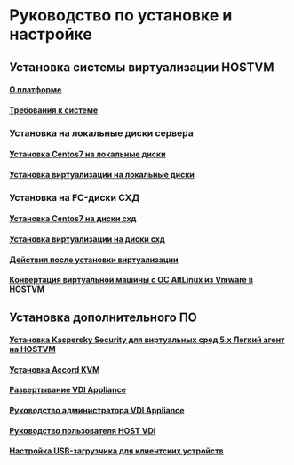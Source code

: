 # Руководство по установке и настройке

## Установка системы виртуализации HOSTVM

#### [О платформе](https://app.gitbook.com/@hostvms/s/hostvm/~/drafts/-MAeGLSnxdwnfWGuHmfB/installation-guide/datasheet)

#### [Требования к системе](https://app.gitbook.com/@hostvms/s/hostvm/~/drafts/-MAeGLSnxdwnfWGuHmfB/installation-guide/requirements)

### Установка на локальные диски сервера

#### [Установка Centos7 на локальные диски](installation-centos7-on-local-disks.md)

#### [Установка виртуализации на локальные диски](instalation-hostvm-on-local-disks.md)

### Установка на FC-диски СХД 

#### [Установка Centos7 на диски схд](installation-centos7.md)

#### [Установка виртуализации на диски схд](instalation-hostvm.md)

#### [Действия после установки виртуализации](after-install.md)

#### [Конвертация виртуальной машины с ОС AltLinux из Vmware в HOSTVM](vmware_convert_altlinux.md)

## Установка дополнительного ПО

#### [Установка Kaspersky Security для виртуальных сред 5.х Легкий агент на HOSTVM](installation-ksc.md)

#### [Установка Accord KVM](installation-accordkvm.md)

#### [Развертывание VDI Appliance](../hostvm-vdi/hostvm-vdi-ova-install.md)

#### [Руководство администратора VDI Appliance](../hostvm-vdi/install-hostvm-vdi-appliance.md)

#### [Руководство пользователя HOST VDI](../hostvm-vdi/hostvm-vdi-user-manual.md)

#### [Настройка USB-загрузчика для клиентских устройств](../hostvm-vdi/usb-boot-device-configuration.md)

